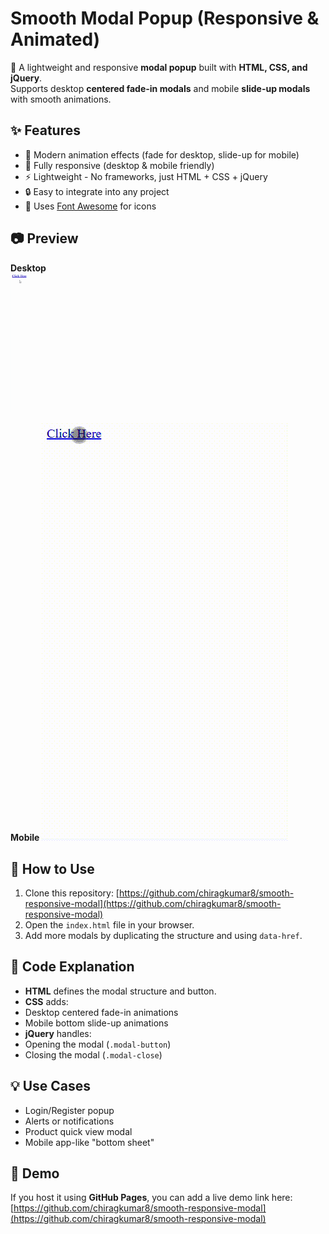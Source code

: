 # Smooth Modal Popup (Responsive & Animated)

🚀 A lightweight and responsive **modal popup** built with **HTML, CSS, and jQuery**.  
Supports desktop **centered fade-in modals** and mobile **slide-up modals** with smooth animations.  

## ✨ Features
- 🎨 Modern animation effects (fade for desktop, slide-up for mobile)  
- 📱 Fully responsive (desktop & mobile friendly)  
- ⚡ Lightweight - No frameworks, just HTML + CSS + jQuery  
- 🔒 Easy to integrate into any project  
- 🔗 Uses [Font Awesome](https://fontawesome.com/) for icons  

## 📷 Preview
**Desktop**
![Smooth Responsive Modal Demo](images/modal-demo.gif)

**Mobile**
![Smooth Responsive Modal Demo](images/mobile-modal.gif)

## 📂 How to Use
1. Clone this repository: [https://github.com/chiragkumar8/smooth-responsive-modal](https://github.com/chiragkumar8/smooth-responsive-modal)
2. Open the `index.html` file in your browser.  
3. Add more modals by duplicating the structure and using `data-href`.

## 📜 Code Explanation
- **HTML** defines the modal structure and button.  
- **CSS** adds:
- Desktop centered fade-in animations
- Mobile bottom slide-up animations
- **jQuery** handles:
- Opening the modal (`.modal-button`)
- Closing the modal (`.modal-close`)

## 💡 Use Cases
- Login/Register popup  
- Alerts or notifications  
- Product quick view modal  
- Mobile app-like "bottom sheet"  

## 🚀 Demo
If you host it using **GitHub Pages**, you can add a live demo link here:  
[https://github.com/chiragkumar8/smooth-responsive-modal](https://github.com/chiragkumar8/smooth-responsive-modal)



